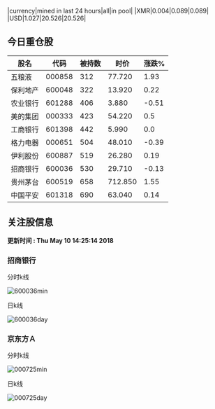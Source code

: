 |currency|mined in last 24 hours|all|in pool|
|XMR|0.004|0.089|0.089|
|USD|1.027|20.526|20.526|

## 今日重仓股 

|股名|代码|被持数|时价|涨跌%|
|---|---|---|---|---|
|五粮液|000858|312|77.720|1.93|
|保利地产|600048|322|13.920|0.22|
|农业银行|601288|406|3.880|-0.51|
|美的集团|000333|423|54.220|0.5|
|工商银行|601398|442|5.990|0.0|
|格力电器|000651|504|48.010|-0.39|
|伊利股份|600887|519|26.280|0.19|
|招商银行|600036|530|29.710|-0.13|
|贵州茅台|600519|658|712.850|1.55|
|中国平安|601318|690|63.040|0.14|

## 关注股信息
**更新时间 : Thu May 10 14:25:14 2018**
### 招商银行 
分时k线

![600036min](http://image.sinajs.cn/newchart/min/n/sh600036.gif)

日k线

![600036day](http://image.sinajs.cn/newchart/daily/n/sh600036.gif)

### 京东方Ａ 
分时k线

![000725min](http://image.sinajs.cn/newchart/min/n/sz000725.gif)

日k线

![000725day](http://image.sinajs.cn/newchart/daily/n/sz000725.gif)
